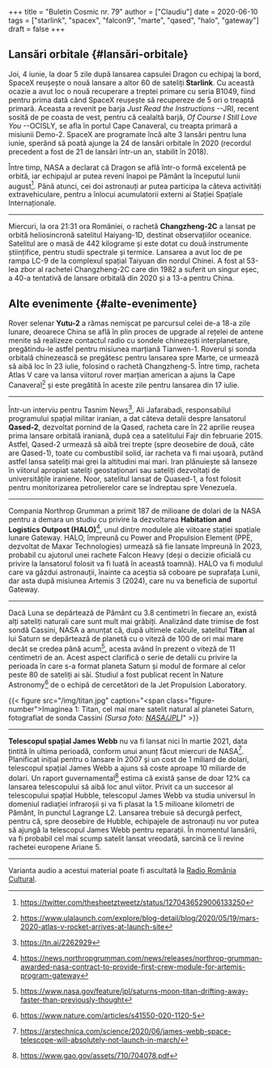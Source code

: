 +++
title = "Buletin Cosmic nr. 79"
author = ["Claudiu"]
date = 2020-06-10
tags = ["starlink", "spacex", "falcon9", "marte", "qased", "halo", "gateway"]
draft = false
+++

## Lansări orbitale {#lansări-orbitale}

Joi, 4 iunie, la doar 5 zile după lansarea capsulei Dragon cu echipaj la bord, SpaceX reușește o nouă lansare a altor 60 de sateliți **Starlink**. Cu această ocazie a avut loc o nouă recuperare a treptei primare cu seria B1049, fiind pentru prima dată când SpaceX reușește să recupereze de 5 ori o treaptă primară. Aceasta a revenit pe barja _Just Read the Instructions_ --JRI, recent sosită de pe coasta de vest, pentru că cealaltă barjă, _Of Course I Still Love You_ --OCISLY, se afla în portul Cape Canaveral, cu treapta primară a misiunii Demo-2. SpaceX are programate încă alte 3 lansări pentru luna iunie, sperând să poată ajunge la 24 de lansări orbitale în 2020 (recordul precedent a fost de 21 de lansări într-un an, stabilit în 2018).

Între timp, NASA a declarat că Dragon se află într-o formă excelentă pe orbită, iar echipajul ar putea reveni înapoi pe Pământ la începutul lunii august[^fn:1]. Până atunci, cei doi astronauți ar putea participa la câteva activități extravehiculare, pentru a înlocui acumulatorii externi ai Stației Spațiale Internaționale.

---

Miercuri, la ora 21:31 ora României, o rachetă **Changzheng-2C** a lansat pe orbită heliosincronă satelitul Haiyang-1D, destinat observațiilor oceanice. Satelitul are o masă de 442 kilograme și este dotat cu două instrumente științifice, pentru studii spectrale și termice. Lansarea a avut loc de pe rampa LC-9 de la complexul spațial Taiyuan din nordul Chinei. A fost al 53-lea zbor al rachetei Changzheng-2C care din 1982 a suferit un singur eșec, a 40-a tentativă de lansare orbitală din 2020 și a 13-a pentru China.


## Alte evenimente {#alte-evenimente}

Rover selenar **Yutu-2** a rămas nemișcat pe parcursul celei de-a 18-a zile lunare, deoarece China se află în plin proces de upgrade al rețelei de antene menite să realizeze contactul radio cu sondele chinezești interplanetare, pregătindu-le astfel pentru misiunea marțiană Tianwen-1. Roverul și sonda orbitală chinezească se pregătesc pentru lansarea spre Marte, ce urmează să aibă loc în 23 iulie, folosind o rachetă Changzheng-5. Între timp, racheta Atlas V care va lansa viitorul rover marțian american a ajuns la Cape Canaveral[^fn:2] și este pregătită în aceste zile pentru lansarea din 17 iulie.

---

Într-un interviu pentru Tasnim News[^fn:3], Ali Jafarabadi, responsabilul programului spațial militar iranian, a dat câteva detalii despre lansatorul **Qased-2**, dezvoltat pornind de la Qased, racheta care în 22 aprilie reușea prima lansare orbitală iraniană, după cea a satelitului Fajr din februarie 2015. Astfel, Qased-2 urmează să aibă trei trepte (spre deosebire de două, câte are Qased-1), toate cu combustibil solid, iar racheta va fi mai ușoară, putând astfel lansa sateliți mai grei la altitudini mai mari. Iran plănuiește să lanseze în viitorul apropiat sateliți geostaționari sau sateliți dezvoltați de universitățile iraniene. Noor, satelitul lansat de Quased-1, a fost folosit pentru monitorizarea petrolierelor care se îndreptau spre Venezuela.

---

Compania Northrop Grumman a primit 187 de milioane de dolari de la NASA pentru a demara un studiu cu privire la dezvoltarea **Habitation and Logistics Outpost (HALO)**[^fn:4], unul dintre modulele ale viitoare stației spațiale lunare Gateway. HALO, împreună cu Power and Propulsion Element (PPE, dezvoltat de Maxar Technologies) urmează să fie lansate împreună în 2023, probabil cu ajutorul unei rachete Falcon Heavy (deși o decizie oficială cu privire la lansatorul folosit va fi luată în această toamnă). HALO va fi modulul care va găzdui astronauții, înainte ca aceștia să coboare pe suprafața Lunii, dar asta după misiunea Artemis 3 (2024), care nu va beneficia de suportul Gateway.

---

Dacă Luna se depărtează de Pământ cu 3.8 centimetri în fiecare an, există alți sateliți naturali care sunt mult mai grăbiți. Analizând date trimise de fost sondă Cassini, NASA a anunțat că, după ultimele calcule, satelitul **Titan** al lui Saturn se depărtează de planetă cu o viteză de 100 de ori mai mare decât se credea până acum[^fn:5], acesta având în prezent o viteză de 11 centimetri de an. Acest aspect clarifică o serie de detalii cu privire la perioada în care s-a format planeta Saturn și modul de formare al celor peste 80 de sateliți ai săi. Studiul a fost publicat recent în Nature Astronomy[^fn:6] de o echipă de cercetători de la Jet Propulsion Laboratory.

{{< figure src="/img/titan.jpg" caption="<span class=\"figure-number\">Imaginea 1: </span>Titan, cel mai mare satelit natural al planetei Saturn, fotografiat de sonda Cassini _(Sursa foto: [NASA/JPL](https://www.jpl.nasa.gov/spaceimages/details.php?id=PIA14922))_" >}}

---

**Telescopul spațial James Webb** nu va fi lansat nici în martie 2021, data țintită în ultima perioadă, conform unui anunț făcut miercuri de NASA[^fn:7]. Planificat inițial pentru o lansare în 2007 și un cost de 1 miliard de dolari, telescopul spațial James Webb a ajuns să coste aproape 10 miliarde de dolari. Un raport guvernamental[^fn:8] estima că există șanse de doar 12% ca lansarea telescopului să aibă loc anul viitor. Privit ca un succesor al telescopului spațial Hubble, telescopul James Webb va studia universul în domeniul radiației infraroșii și va fi plasat la 1.5 milioane kilometri de Pământ, în punctul Lagrange L2. Lansarea trebuie să decurgă perfect, pentru că, spre deosebire de Hubble, echipajele de astronauți nu vor putea să ajungă la telescopul James Webb pentru reparații. În momentul lansării, va fi probabil cel mai scump satelit lansat vreodată, sarcină ce îi revine rachetei europene Ariane 5.

---

Varianta audio a acestui material poate fi ascultată la [Radio România Cultural](https://radioromaniacultural.ro/buletin-cosmic-nr-79/).

[^fn:1]: <https://twitter.com/thesheetztweetz/status/1270436529006133250>
[^fn:2]: <https://www.ulalaunch.com/explore/blog-detail/blog/2020/05/19/mars-2020-atlas-v-rocket-arrives-at-launch-site>
[^fn:3]: <https://tn.ai/2262929>
[^fn:4]: <https://news.northropgrumman.com/news/releases/northrop-grumman-awarded-nasa-contract-to-provide-first-crew-module-for-artemis-program-gateway>
[^fn:5]: <https://www.nasa.gov/feature/jpl/saturns-moon-titan-drifting-away-faster-than-previously-thought>
[^fn:6]: <https://www.nature.com/articles/s41550-020-1120-5>
[^fn:7]: <https://arstechnica.com/science/2020/06/james-webb-space-telescope-will-absolutely-not-launch-in-march/>
[^fn:8]: <https://www.gao.gov/assets/710/704078.pdf>